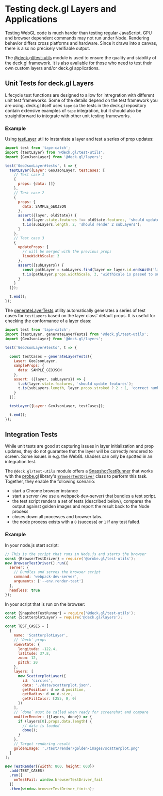 # Testing deck.gl Layers and Applications

Testing WebGL code is much harder than testing regular JavaScript. GPU and browser dependent commands may not run under Node. Rendering behavior differs cross platforms and hardware. Since it draws into a canvas, there is also no precisely verifiable output.

The [@deck.gl/test-utils](/docs/api-reference/test-utils/overview.md) module is used to ensure the quality and stability of the deck.gl framework. It is also available for those who need to test their own custom layers and/or deck.gl applications.


## Unit Tests for deck.gl Layers

Lifecycle test functions are designed to allow for intregration with different unit test frameworks. Some of the details depend on the test framework you are using. deck.gl itself uses `tape` so the tests in the deck.gl repository contain extensive examples of `tape` integration, but it should also be straightforward to integrate with other unit testing frameworks.

### Example

Using [testLayer](/docs/api-reference/test-utils/test-layer.md) util to instantiate a layer and test a series of prop updates:

```js
import test from 'tape-catch';
import {testLayer} from '@deck.gl/test-utils';
import {GeoJsonLayer} from '@deck.gl/layers';

test('GeoJsonLayer#tests', t => {
  testLayer({Layer: GeoJsonLayer, testCases: [
    // Test case 1
    {
      props: {data: []}
    },
    // Test case 2
    {
      props: {
        data: SAMPLE_GEOJSON
      },
      assert({layer, oldState}) {
        t.ok(layer.state.features !== oldState.features, 'should update features');
        t.is(subLayers.length, 2, 'should render 2 subLayers');
      }
    },
    // Test case 3
    {
      updateProps: {
        // will be merged with the previous props
        lineWidthScale: 3
      },
      assert({subLayers}) {
        const pathLayer = subLayers.find(layer => layer.id.endsWith('linestrings'));
        t.is(pathLayer.props.widthScale, 3, 'widthScale is passed to sub layer');
      }
    }
  ]});

  t.end();
});
```

The [generateLayerTests](/docs/api-reference/test-utils/generate-layer-tests.md) utility automatically generates a series of test cases for `testLayers` based on the layer class' default props. It is useful for checking the conformance of a layer class:

```js
import test from 'tape-catch';
import {testLayer, generateLayerTests} from '@deck.gl/test-utils';
import {GeoJsonLayer} from '@deck.gl/layers';

test('GeoJsonLayer#tests', t => {
  
  const testCases = generateLayerTests({
    Layer: GeoJsonLayer,
    sampleProps: {
      data: SAMPLE_GEOJSON
    },
    assert: ({layer, subLayers}) => {
      t.ok(layer.state.features, 'should update features');
      t.is(subLayers.length, layer.props.stroked ? 2 : 1, 'correct number of sublayers');
    }
  });

  testLayer({Layer: GeoJsonLayer, testCases});

  t.end();
});
```


## Integration Tests

While unit tests are good at capturing issues in layer initialization and prop updates, they do not guarantee that the layer will be correctly rendered to screen. Some issues in e.g. the WebGL shaders can only be spotted in an integration test.

The `@deck.gl/test-utils` module offers a [SnapshotTestRunner](/docs/api-reference/test-utils/snapshot-test-runner.md) that works with the [probe.gl](https://uber-web.github.io/probe.gl) library's [`BrowserTestDriver`](https://github.com/uber-web/probe.gl/blob/master/docs/api-reference/test-utils/browser-test-driver.md) class to perform this task. Together, they enable the following scenario:

* start a Chrome browser instance
* start a server (we use a webpack-dev-server) that bundles a test script.
* the test script renders a set of tests (described below), compares the output against golden images and report the result back to the Node process
* closes down all processes and browser tabs.
* the node process exists with a `0` (success) or `1` if any test failed.

### Example

In your node.js start script:

```js
// This is the script that runs in Node.js and starts the browser
const {BrowserTestDriver} = require('@probe.gl/test-utils');
new BrowserTestDriver().run({
  server: {
    // Bundles and serves the browser script
    command: 'webpack-dev-server',
    arguments: ['--env.render-test']
  },
  headless: true
});
```

In your script that is run on the browser:

```js
const {SnapshotTestRunner} = require('@deck.gl/test-utils');
const {ScatterplotLayer} = require('@deck.gl/layers');

const TEST_CASES = [
  {
    name: 'ScatterplotLayer',
    // `Deck` props
    viewState: {
      longitude: -122.4,
      latitude: 37.8,
      zoom: 12,
      pitch: 20
    },
    layers: [
      new ScatterplotLayer({
        id: 'circles',
        data: './data/scatterplot.json',
        getPosition: d => d.position,
        getRadius: d => d.size,
        getFillColor: [255, 0, 0]
      })
    ],
    // `done` must be called when ready for screenshot and compare
    onAfterRender: ({layers, done}) => {
      if (layers[0].props.data.length) {
        // data is loaded
        done();
      }
    },
    // Target rendering result
    goldenImage: './test/render/golden-images/scatterplot.png'
  }
];

new TestRender({width: 800, height: 600})
  .add(TEST_CASES)
  .run({
    onTestFail: window.browserTestDriver_fail
  })
  .then(window.browserTestDriver_finish);
```
